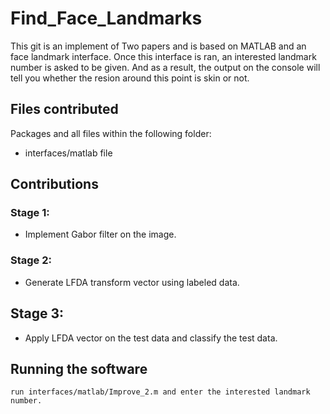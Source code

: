 # Find_Face_Landmarks

This git is an implement of Two papers and is based on MATLAB and an face landmark interface. Once this interface is ran, an interested landmark number is asked to be given. And as a result, the output on the console will tell you whether the resion around this point is skin or not.



## Files contributed
Packages and all files within the following folder:
+ interfaces/matlab file

## Contributions
### Stage 1:
+ Implement Gabor filter on the image.

### Stage 2:
+ Generate LFDA transform vector using labeled data. 

## Stage 3:
+ Apply LFDA vector on the test data and classify the test data.

## Running the software

```
run interfaces/matlab/Improve_2.m and enter the interested landmark number.

```


